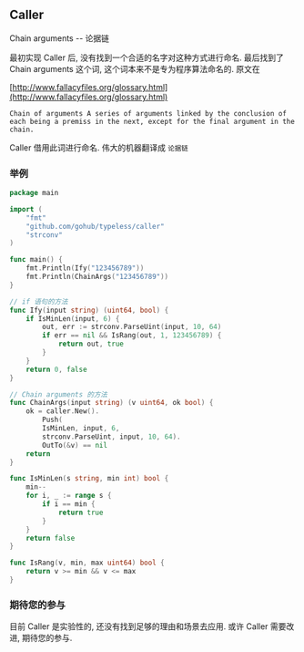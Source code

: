 ## Caller

Chain arguments -- 论据链

最初实现 Caller 后, 没有找到一个合适的名字对这种方式进行命名. 最后找到了 Chain arguments 这个词, 这个词本来不是专为程序算法命名的. 原文在

[http://www.fallacyfiles.org/glossary.html](http://www.fallacyfiles.org/glossary.html)

`
Chain of arguments
    A series of arguments linked by the conclusion of each being a premiss in the next, except for the final argument in the chain. 
`

Caller 借用此词进行命名. 伟大的机器翻译成 `论据链`

### 举例

```go
package main

import (
	"fmt"
	"github.com/gohub/typeless/caller"
	"strconv"
)

func main() {
	fmt.Println(Ify("123456789"))
	fmt.Println(ChainArgs("123456789"))
}

// if 语句的方法
func Ify(input string) (uint64, bool) {
	if IsMinLen(input, 6) {
		out, err := strconv.ParseUint(input, 10, 64)
		if err == nil && IsRang(out, 1, 123456789) {
			return out, true
		}
	}
	return 0, false
}

// Chain arguments 的方法
func ChainArgs(input string) (v uint64, ok bool) {
	ok = caller.New().
		Push(
		IsMinLen, input, 6,
		strconv.ParseUint, input, 10, 64).
		OutTo(&v) == nil
	return
}

func IsMinLen(s string, min int) bool {
	min--
	for i, _ := range s {
		if i == min {
			return true
		}
	}
	return false
}

func IsRang(v, min, max uint64) bool {
	return v >= min && v <= max
}
```

### 期待您的参与

目前 Caller 是实验性的, 还没有找到足够的理由和场景去应用.
或许 Caller 需要改进, 期待您的参与.